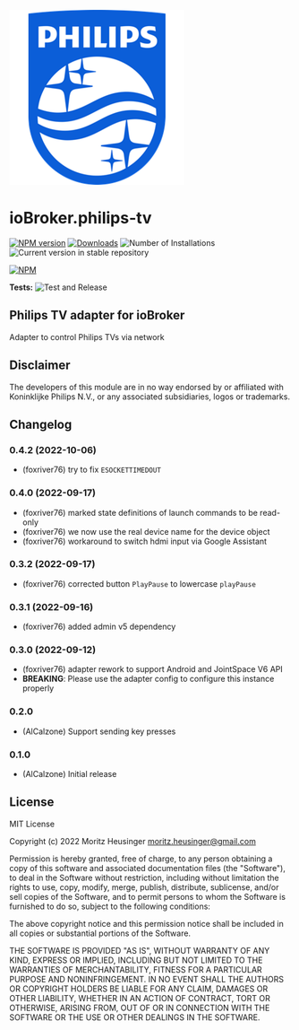 ![Logo](admin/philips-tv.png)
# ioBroker.philips-tv

[![NPM version](https://img.shields.io/npm/v/iobroker.philips-tv.svg)](https://www.npmjs.com/package/iobroker.philips-tv)
[![Downloads](https://img.shields.io/npm/dm/iobroker.philips-tv.svg)](https://www.npmjs.com/package/iobroker.philips-tv)
![Number of Installations](https://iobroker.live/badges/philips-tv-installed.svg)
![Current version in stable repository](https://iobroker.live/badges/philips-tv-stable.svg)

[![NPM](https://nodei.co/npm/iobroker.philips-tv.png?downloads=true)](https://nodei.co/npm/iobroker.philips-tv/)

**Tests:** ![Test and Release](https://github.com/AlCalzone/ioBroker.philips-tv/workflows/Test%20and%20Release/badge.svg)

## Philips TV adapter for ioBroker
Adapter to control Philips TVs via network

## Disclaimer
The developers of this module are in no way endorsed by or affiliated with Koninklijke Philips N.V., 
or any associated subsidiaries, logos or trademarks.

## Changelog
<!--
    Placeholder for the next version (at the beginning of the line):
    ### **WORK IN PROGRESS**
-->
### 0.4.2 (2022-10-06)
* (foxriver76) try to fix `ESOCKETTIMEDOUT`

### 0.4.0 (2022-09-17)
* (foxriver76) marked state definitions of launch commands to be read-only
* (foxriver76) we now use the real device name for the device object
* (foxriver76) workaround to switch hdmi input via Google Assistant

### 0.3.2 (2022-09-17)
* (foxriver76) corrected button `PlayPause` to lowercase `playPause`

### 0.3.1 (2022-09-16)
* (foxriver76) added admin v5 dependency

### 0.3.0 (2022-09-12)
* (foxriver76) adapter rework to support Android and JointSpace V6 API
* __BREAKING__: Please use the adapter config to configure this instance properly

### 0.2.0
* (AlCalzone) Support sending key presses

### 0.1.0
* (AlCalzone) Initial release

## License
MIT License

Copyright (c) 2022 Moritz Heusinger <moritz.heusinger@gmail.com>

Permission is hereby granted, free of charge, to any person obtaining a copy
of this software and associated documentation files (the "Software"), to deal
in the Software without restriction, including without limitation the rights
to use, copy, modify, merge, publish, distribute, sublicense, and/or sell
copies of the Software, and to permit persons to whom the Software is
furnished to do so, subject to the following conditions:

The above copyright notice and this permission notice shall be included in all
copies or substantial portions of the Software.

THE SOFTWARE IS PROVIDED "AS IS", WITHOUT WARRANTY OF ANY KIND, EXPRESS OR
IMPLIED, INCLUDING BUT NOT LIMITED TO THE WARRANTIES OF MERCHANTABILITY,
FITNESS FOR A PARTICULAR PURPOSE AND NONINFRINGEMENT. IN NO EVENT SHALL THE
AUTHORS OR COPYRIGHT HOLDERS BE LIABLE FOR ANY CLAIM, DAMAGES OR OTHER
LIABILITY, WHETHER IN AN ACTION OF CONTRACT, TORT OR OTHERWISE, ARISING FROM,
OUT OF OR IN CONNECTION WITH THE SOFTWARE OR THE USE OR OTHER DEALINGS IN THE
SOFTWARE.
